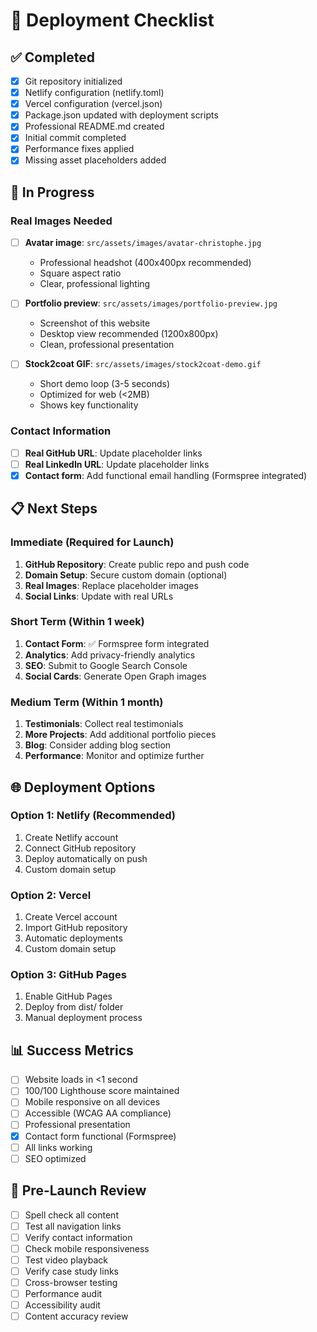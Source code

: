# 🚀 Deployment Checklist

## ✅ Completed

- [x] Git repository initialized
- [x] Netlify configuration (netlify.toml)
- [x] Vercel configuration (vercel.json)
- [x] Package.json updated with deployment scripts
- [x] Professional README.md created
- [x] Initial commit completed
- [x] Performance fixes applied
- [x] Missing asset placeholders added

## 🔄 In Progress

### Real Images Needed
- [ ] **Avatar image**: `src/assets/images/avatar-christophe.jpg`
  - Professional headshot (400x400px recommended)
  - Square aspect ratio
  - Clear, professional lighting
  
- [ ] **Portfolio preview**: `src/assets/images/portfolio-preview.jpg`
  - Screenshot of this website
  - Desktop view recommended (1200x800px)
  - Clean, professional presentation

- [ ] **Stock2coat GIF**: `src/assets/images/stock2coat-demo.gif`
  - Short demo loop (3-5 seconds)
  - Optimized for web (<2MB)
  - Shows key functionality

### Contact Information
- [ ] **Real GitHub URL**: Update placeholder links
- [ ] **Real LinkedIn URL**: Update placeholder links
- [x] **Contact form**: Add functional email handling (Formspree integrated)

## 📋 Next Steps

### Immediate (Required for Launch)
1. **GitHub Repository**: Create public repo and push code
2. **Domain Setup**: Secure custom domain (optional)
3. **Real Images**: Replace placeholder images
4. **Social Links**: Update with real URLs

### Short Term (Within 1 week)
1. **Contact Form**: ✅ Formspree form integrated
2. **Analytics**: Add privacy-friendly analytics
3. **SEO**: Submit to Google Search Console
4. **Social Cards**: Generate Open Graph images

### Medium Term (Within 1 month)
1. **Testimonials**: Collect real testimonials
2. **More Projects**: Add additional portfolio pieces
3. **Blog**: Consider adding blog section
4. **Performance**: Monitor and optimize further

## 🌐 Deployment Options

### Option 1: Netlify (Recommended)
1. Create Netlify account
2. Connect GitHub repository
3. Deploy automatically on push
4. Custom domain setup

### Option 2: Vercel
1. Create Vercel account
2. Import GitHub repository
3. Automatic deployments
4. Custom domain setup

### Option 3: GitHub Pages
1. Enable GitHub Pages
2. Deploy from dist/ folder
3. Manual deployment process

## 📊 Success Metrics

- [ ] Website loads in <1 second
- [ ] 100/100 Lighthouse score maintained
- [ ] Mobile responsive on all devices
- [ ] Accessible (WCAG AA compliance)
- [ ] Professional presentation
- [x] Contact form functional (Formspree)
- [ ] All links working
- [ ] SEO optimized

## 🚨 Pre-Launch Review

- [ ] Spell check all content
- [ ] Test all navigation links
- [ ] Verify contact information
- [ ] Check mobile responsiveness
- [ ] Test video playback
- [ ] Verify case study links
- [ ] Cross-browser testing
- [ ] Performance audit
- [ ] Accessibility audit
- [ ] Content accuracy review 